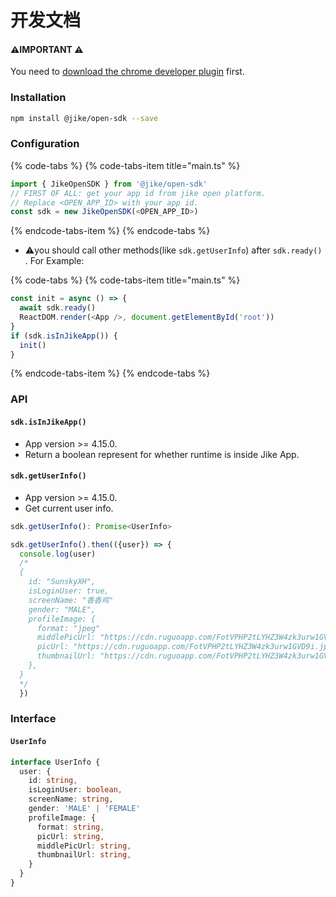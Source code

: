 # 开发文档

####  ⚠️IMPORTANT ⚠️

You need to [download the chrome developer plugin](https://cdn.ruguoapp.com/open-service/jike-open-extension.crx) first. 

### Installation

```bash
npm install @jike/open-sdk --save
```

### Configuration

{% code-tabs %}
{% code-tabs-item title="main.ts" %}
```typescript
import { JikeOpenSDK } from '@jike/open-sdk'
// FIRST OF ALL: get your app id from jike open platform.
// Replace <OPEN_APP_ID> with your app id.
const sdk = new JikeOpenSDK(<OPEN_APP_ID>)

```
{% endcode-tabs-item %}
{% endcode-tabs %}

* ⚠️you should call other methods\(like `sdk.getUserInfo`\) after  `sdk.ready()` . For Example:

{% code-tabs %}
{% code-tabs-item title="main.ts" %}
```typescript
const init = async () => {
  await sdk.ready()
  ReactDOM.render(<App />, document.getElementById('root'))
}
if (sdk.isInJikeApp()) {
  init()
}

```
{% endcode-tabs-item %}
{% endcode-tabs %}

### API

#### `sdk.isInJikeApp()`

* App version &gt;= 4.15.0.
* Return a boolean represent for whether runtime is inside Jike App.

#### `sdk.getUserInfo()`

* App version &gt;= 4.15.0.
* Get current user info.

```typescript
sdk.getUserInfo(): Promise<UserInfo>

sdk.getUserInfo().then(({user}) => {
  console.log(user)
  /* 
  {
    id: "SunskyXH",
    isLoginUser: true,
    screenName: "香香鸡"
    gender: "MALE",
    profileImage: {
      format: "jpeg"
      middlePicUrl: "https://cdn.ruguoapp.com/FotVPHP2tLYHZ3W4zk3urw1GVD9i.jpg?imageMogr2/auto-orient/format/jpeg/thumbnail/300x300%3E/quality/30"
      picUrl: "https://cdn.ruguoapp.com/FotVPHP2tLYHZ3W4zk3urw1GVD9i.jpg?imageMogr2/auto-orient/format/jpeg/thumbnail/1000x1000%3E/quality/30"
      thumbnailUrl: "https://cdn.ruguoapp.com/FotVPHP2tLYHZ3W4zk3urw1GVD9i.jpg?imageMogr2/auto-orient/format/jpeg/thumbnail/120x120%3E/quality/30"
    },
  }
  */
  })
```

### Interface

#### `UserInfo`

```typescript
interface UserInfo {
  user: {
    id: string,
    isLoginUser: boolean,
    screenName: string,
    gender: 'MALE' | 'FEMALE'
    profileImage: {
      format: string,
      picUrl: string,
      middlePicUrl: string,
      thumbnailUrl: string,
    }
  }
}
```

